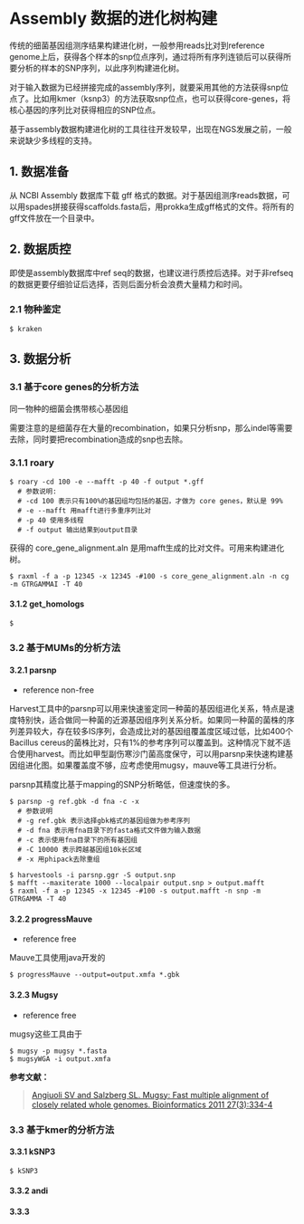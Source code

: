 # Assembly 数据的进化树构建

传统的细菌基因组测序结果构建进化树，一般参用reads比对到reference genome上后，获得各个样本的snp位点序列，通过将所有序列连锁后可以获得所要分析的样本的SNP序列，以此序列构建进化树。

对于输入数据为已经拼接完成的assembly序列，就要采用其他的方法获得snp位点了。比如用kmer（ksnp3）的方法获取snp位点，也可以获得core-genes，将核心基因的序列比对获得相应的SNP位点。

基于assembly数据构建进化树的工具往往开发较早，出现在NGS发展之前，一般来说缺少多线程的支持。

## 1. 数据准备

从 NCBI Assembly 数据库下载 gff 格式的数据。对于基因组测序reads数据，可以用spades拼接获得scaffolds.fasta后，用prokka生成gff格式的文件。将所有的gff文件放在一个目录中。

## 2. 数据质控

即使是assembly数据库中ref seq的数据，也建议进行质控后选择。对于非refseq的数据更要仔细验证后选择，否则后面分析会浪费大量精力和时间。

### 2.1 物种鉴定

```
$ kraken
```

## 3. 数据分析

### 3.1 基于core genes的分析方法

同一物种的细菌会携带核心基因组

需要注意的是细菌存在大量的recombination，如果只分析snp，那么indel等需要去除，同时要把recombination造成的snp也去除。

### 3.1.1 roary

```
$ roary -cd 100 -e --mafft -p 40 -f output *.gff
  # 参数说明:
  # -cd 100 表示只有100%的基因组均包括的基因，才做为 core genes，默认是 99%
  # -e --mafft 用mafft进行多重序列比对
  # -p 40 使用多线程
  # -f output 输出结果到output目录
```

获得的 core_gene_alignment.aln 是用mafft生成的比对文件。可用来构建进化树。

```
$ raxml -f a -p 12345 -x 12345 -#100 -s core_gene_alignment.aln -n cg -m GTRGAMMAI -T 40
```

#### 3.1.2 get_homologs

```
$
```

### 3.2 基于MUMs的分析方法

#### 3.2.1 parsnp

* reference non-free

Harvest工具中的parsnp可以用来快速鉴定同一种菌的基因组进化关系，特点是速度特别快，适合做同一种菌的近源基因组序列关系分析。如果同一种菌的菌株的序列差异较大，存在较多IS序列，会造成比对的基因组覆盖度区域过低，比如400个Bacillus cereus的菌株比对，只有1%的参考序列可以覆盖到。这种情况下就不适合使用harvest。而比如甲型副伤寒沙门菌高度保守，可以用parsnp来快速构建基因组进化图。如果覆盖度不够，应考虑使用mugsy，mauve等工具进行分析。

parsnp其精度比基于mapping的SNP分析略低，但速度快的多。

```
$ parsnp -g ref.gbk -d fna -c -x
  # 参数说明
  # -g ref.gbk 表示选择gbk格式的基因组做为参考序列
  # -d fna 表示用fna目录下的fasta格式文件做为输入数据
  # -c 表示使用fna目录下的所有基因组
  # -C 10000 表示跨越基因组10k长区域
  # -x 用phipack去除重组
```

```
$ harvestools -i parsnp.ggr -S output.snp
$ mafft --maxiterate 1000 --localpair output.snp > output.mafft
$ raxml -f a -p 12345 -x 12345 -#100 -s output.mafft -n snp -m GTRGAMMA -T 40
```

#### 3.2.2 progressMauve

* reference free

Mauve工具使用java开发的

```
$ progressMauve --output=output.xmfa *.gbk
```

#### 3.2.3 Mugsy

* reference free

mugsy这些工具由于

```
$ mugsy -p mugsy *.fasta
$ mugsyWGA -i output.xmfa
```

**参考文献：**

> [Angiuoli SV and Salzberg SL. Mugsy: Fast multiple alignment of closely related whole genomes. Bioinformatics 2011 27(3):334-4](https://www.ncbi.nlm.nih.gov/pubmed/21148543)

### 3.3 基于kmer的分析方法

#### 3.3.1 kSNP3

```
$ kSNP3
```

#### 3.3.2 andi

#### 3.3.3 
